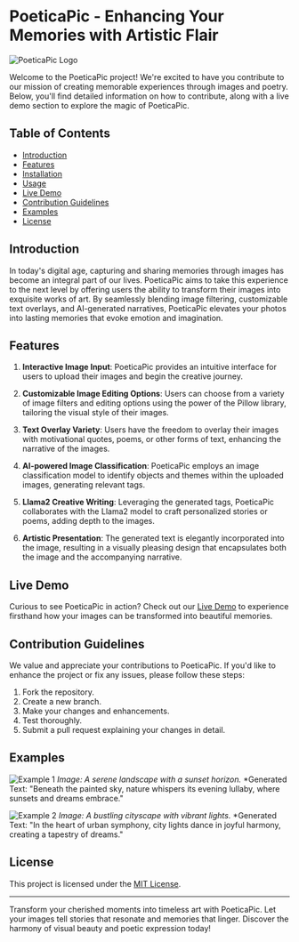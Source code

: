 # PoeticaPic - Enhancing Your Memories with Artistic Flair

![PoeticaPic Logo](blob:null/7421ee85-6af9-4a42-b148-ad000998df0f)

Welcome to the PoeticaPic project! We're excited to have you contribute to our mission of creating memorable experiences through images and poetry. Below, you'll find detailed information on how to contribute, along with a live demo section to explore the magic of PoeticaPic.

## Table of Contents
- [Introduction](#introduction)
- [Features](#features)
- [Installation](#installation)
- [Usage](#usage)
- [Live Demo](#live-demo)
- [Contribution Guidelines](#contribution-guidelines)
- [Examples](#examples)
- [License](#license)

## Introduction
In today's digital age, capturing and sharing memories through images has become an integral part of our lives. PoeticaPic aims to take this experience to the next level by offering users the ability to transform their images into exquisite works of art. By seamlessly blending image filtering, customizable text overlays, and AI-generated narratives, PoeticaPic elevates your photos into lasting memories that evoke emotion and imagination.

## Features
1. **Interactive Image Input**: PoeticaPic provides an intuitive interface for users to upload their images and begin the creative journey.

2. **Customizable Image Editing Options**: Users can choose from a variety of image filters and editing options using the power of the Pillow library, tailoring the visual style of their images.

3. **Text Overlay Variety**: Users have the freedom to overlay their images with motivational quotes, poems, or other forms of text, enhancing the narrative of the images.

4. **AI-powered Image Classification**: PoeticaPic employs an image classification model to identify objects and themes within the uploaded images, generating relevant tags.

5. **Llama2 Creative Writing**: Leveraging the generated tags, PoeticaPic collaborates with the Llama2 model to craft personalized stories or poems, adding depth to the images.

6. **Artistic Presentation**: The generated text is elegantly incorporated into the image, resulting in a visually pleasing design that encapsulates both the image and the accompanying narrative.

## Live Demo
Curious to see PoeticaPic in action? Check out our [Live Demo](https://www.poeticapic-demo.com) to experience firsthand how your images can be transformed into beautiful memories.

## Contribution Guidelines
We value and appreciate your contributions to PoeticaPic. If you'd like to enhance the project or fix any issues, please follow these steps:
1. Fork the repository.
2. Create a new branch.
3. Make your changes and enhancements.
4. Test thoroughly.
5. Submit a pull request explaining your changes in detail.

## Examples
![Example 1](examples/example1.png)
*Image: A serene landscape with a sunset horizon.*
*Generated Text: "Beneath the painted sky, nature whispers its evening lullaby, where sunsets and dreams embrace."

![Example 2](examples/example2.png)
*Image: A bustling cityscape with vibrant lights.*
*Generated Text: "In the heart of urban symphony, city lights dance in joyful harmony, creating a tapestry of dreams."

## License
This project is licensed under the [MIT License](LICENSE).

---

Transform your cherished moments into timeless art with PoeticaPic. Let your images tell stories that resonate and memories that linger. Discover the harmony of visual beauty and poetic expression today!
